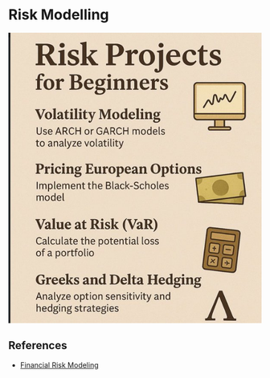 # Risk Modelling

![Risk Projects](../../img/riskpb.png)

## References

- [Financial Risk Modeling](https://en.wikipedia.org/wiki/Financial_risk_modeling)
